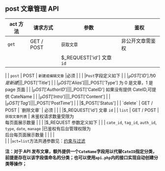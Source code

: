 ## post 文章管理 API

| act 方法 | 请求方式   | 参数                                                     | 鉴权               |
| -------- | ---------- | ------------------------------------------------------- | ----------------- |
| `get`    | GET / POST | `获取文章`                                                | 非公开文章需鉴权   |
|          |            |$_REQUEST['id'] 文章 `id`
|
| `post`   | POST       | `新建或编辑文章`                                            |必须               |
|          |            |`Post`字段定义如下
|          |            |$_POST['ID'] 为 0 是新建
|          |            |$_POST['Title']
|          |            |$_POST['Alias']
|          |            |$_POST['Type'] 为 0 是文章，1 是 page 页面
|          |            |$_POST['AuthorID']
|          |            |$_POST['CateID'] 如果没有提供 CateID,可提供 CateName
|          |            |$_POST['Intro']
|          |            |$_POST['Content'] 
|          |            |$_POST['Tag']
|          |            |$_POST['PostTime']
|          |            |$_POST['Status']
|
| `delete` | GET / POST | `删除文章`                                                  | 必须               |
|          |            |$_REQUEST['id'] 文章 `id`
|
| `list`   | GET / POST | `获取文章列表` | 未鉴权请求数量受限为<br/>每页面展示数量 |
|          |            |$_REQUEST 参数定义如下
|          |            | `cate_id`, `tag_id`, `auth_id`, `type`, `date`, `manage` |已鉴权有后台管理权限为<br/>后台每页面展示数量 |
|          |            |                                                          
|          |            |`act=list`方法共通参数见：[约束与过滤](books/dev-api-design?id=约束与过滤 "约束与过滤")

**注：对于 API 发布文章，额外提供一个`CateName`字段用以代替`CateID`指定分类，前提是存在以该字段值命名的分类；也可以使用`api.php`内的接口实现自动创建分类等操作；**
